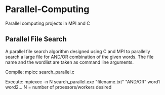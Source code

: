 # Parallel-Computing
Parallel computing projects in MPI and C

## Parallel File Search

A parallel file search algorithm designed using C and MPI to parallelly search a large file for AND/OR combination of the given words.
The file name and the wordlist are taken as command line arguments.

Compile: mpicc search_parallel.c

Execute: mpiexec -n N search_parallel.exe "filename.txt" "AND/OR" word1 word2...
N = number of proessors/workers desired
